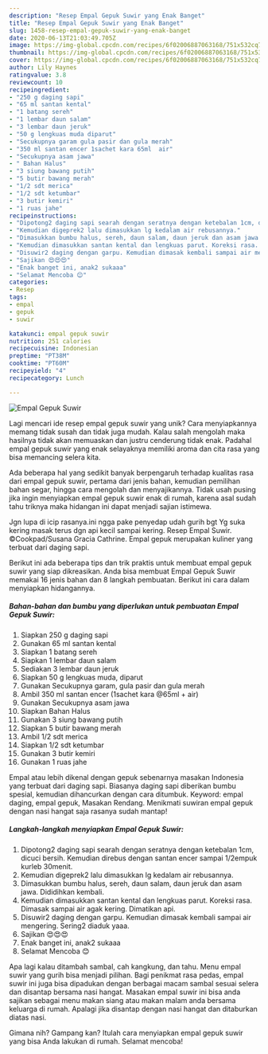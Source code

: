 ```yaml
---
description: "Resep Empal Gepuk Suwir yang Enak Banget"
title: "Resep Empal Gepuk Suwir yang Enak Banget"
slug: 1458-resep-empal-gepuk-suwir-yang-enak-banget
date: 2020-06-13T21:03:49.705Z
image: https://img-global.cpcdn.com/recipes/6f02006887063168/751x532cq70/empal-gepuk-suwir-foto-resep-utama.jpg
thumbnail: https://img-global.cpcdn.com/recipes/6f02006887063168/751x532cq70/empal-gepuk-suwir-foto-resep-utama.jpg
cover: https://img-global.cpcdn.com/recipes/6f02006887063168/751x532cq70/empal-gepuk-suwir-foto-resep-utama.jpg
author: Lily Haynes
ratingvalue: 3.8
reviewcount: 10
recipeingredient:
- "250 g daging sapi"
- "65 ml santan kental"
- "1 batang sereh"
- "1 lembar daun salam"
- "3 lembar daun jeruk"
- "50 g lengkuas muda diparut"
- "Secukupnya garam gula pasir dan gula merah"
- "350 ml santan encer 1sachet kara 65ml  air"
- "Secukupnya asam jawa"
- " Bahan Halus"
- "3 siung bawang putih"
- "5 butir bawang merah"
- "1/2 sdt merica"
- "1/2 sdt ketumbar"
- "3 butir kemiri"
- "1 ruas jahe"
recipeinstructions:
- "Dipotong2 daging sapi searah dengan seratnya dengan ketebalan 1cm, dicuci bersih. Kemudian direbus dengan santan encer sampai 1/2empuk kurleb 30menit."
- "Kemudian digeprek2 lalu dimasukkan lg kedalam air rebusannya."
- "Dimasukkan bumbu halus, sereh, daun salam, daun jeruk dan asam jawa. Dididihkan kembali."
- "Kemudian dimasukkan santan kental dan lengkuas parut. Koreksi rasa. Dimasak sampai air agak kering. Dimatikan api."
- "Disuwir2 daging dengan garpu. Kemudian dimasak kembali sampai air mengering. Sering2 diaduk yaaa."
- "Sajikan 😍😍😍"
- "Enak banget ini, anak2 sukaaa"
- "Selamat Mencoba 😊"
categories:
- Resep
tags:
- empal
- gepuk
- suwir

katakunci: empal gepuk suwir 
nutrition: 251 calories
recipecuisine: Indonesian
preptime: "PT38M"
cooktime: "PT60M"
recipeyield: "4"
recipecategory: Lunch

---
```



![Empal Gepuk Suwir](https://img-global.cpcdn.com/recipes/6f02006887063168/751x532cq70/empal-gepuk-suwir-foto-resep-utama.jpg)

Lagi mencari ide resep empal gepuk suwir yang unik? Cara menyiapkannya memang tidak susah dan tidak juga mudah. Kalau salah mengolah maka hasilnya tidak akan memuaskan dan justru cenderung tidak enak. Padahal empal gepuk suwir yang enak selayaknya memiliki aroma dan cita rasa yang bisa memancing selera kita.

Ada beberapa hal yang sedikit banyak berpengaruh terhadap kualitas rasa dari empal gepuk suwir, pertama dari jenis bahan, kemudian pemilihan bahan segar, hingga cara mengolah dan menyajikannya. Tidak usah pusing jika ingin menyiapkan empal gepuk suwir enak di rumah, karena asal sudah tahu triknya maka hidangan ini dapat menjadi sajian istimewa.

Jgn lupa di icip rasanya.ini ngga pake penyedap udah gurih bgt Yg suka kering masak terus dgn api kecil sampai kering. Resep Empal Suwir. ©Cookpad/Susana Gracia Cathrine. Empal gepuk merupakan kuliner yang terbuat dari daging sapi.


Berikut ini ada beberapa tips dan trik praktis untuk membuat empal gepuk suwir yang siap dikreasikan. Anda bisa membuat Empal Gepuk Suwir memakai 16 jenis bahan dan 8 langkah pembuatan. Berikut ini cara dalam menyiapkan hidangannya.

<!--inarticleads1-->

##### Bahan-bahan dan bumbu yang diperlukan untuk pembuatan Empal Gepuk Suwir:

1. Siapkan 250 g daging sapi
1. Gunakan 65 ml santan kental
1. Siapkan 1 batang sereh
1. Siapkan 1 lembar daun salam
1. Sediakan 3 lembar daun jeruk
1. Siapkan 50 g lengkuas muda, diparut
1. Gunakan Secukupnya garam, gula pasir dan gula merah
1. Ambil 350 ml santan encer (1sachet kara @65ml + air)
1. Gunakan Secukupnya asam jawa
1. Siapkan  Bahan Halus
1. Gunakan 3 siung bawang putih
1. Siapkan 5 butir bawang merah
1. Ambil 1/2 sdt merica
1. Siapkan 1/2 sdt ketumbar
1. Gunakan 3 butir kemiri
1. Gunakan 1 ruas jahe


Empal atau lebih dikenal dengan gepuk sebenarnya masakan Indonesia yang terbuat dari daging sapi. Biasanya daging sapi diberikan bumbu spesial, kemudian dihancurkan dengan cara ditumbuk. Keyword: empal daging, empal gepuk, Masakan Rendang. Menikmati suwiran empal gepuk dengan nasi hangat saja rasanya sudah mantap! 

<!--inarticleads2-->

##### Langkah-langkah menyiapkan Empal Gepuk Suwir:

1. Dipotong2 daging sapi searah dengan seratnya dengan ketebalan 1cm, dicuci bersih. Kemudian direbus dengan santan encer sampai 1/2empuk kurleb 30menit.
1. Kemudian digeprek2 lalu dimasukkan lg kedalam air rebusannya.
1. Dimasukkan bumbu halus, sereh, daun salam, daun jeruk dan asam jawa. Dididihkan kembali.
1. Kemudian dimasukkan santan kental dan lengkuas parut. Koreksi rasa. Dimasak sampai air agak kering. Dimatikan api.
1. Disuwir2 daging dengan garpu. Kemudian dimasak kembali sampai air mengering. Sering2 diaduk yaaa.
1. Sajikan 😍😍😍
1. Enak banget ini, anak2 sukaaa
1. Selamat Mencoba 😊


Apa lagi kalau ditambah sambal, cah kangkung, dan tahu. Menu empal suwir yang gurih bisa menjadi pilihan. Bagi penikmat rasa pedas, empal suwir ini juga bisa dipadukan dengan berbagai macam sambal sesuai selera dan disantap bersama nasi hangat. Masakan empal suwir ini bisa anda sajikan sebagai menu makan siang atau makan malam anda bersama keluarga di rumah. Apalagi jika disantap dengan nasi hangat dan ditaburkan diatas nasi. 

Gimana nih? Gampang kan? Itulah cara menyiapkan empal gepuk suwir yang bisa Anda lakukan di rumah. Selamat mencoba!

